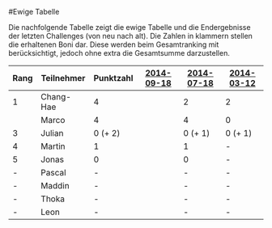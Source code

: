 #Ewige Tabelle

Die nachfolgende Tabelle zeigt die ewige Tabelle und die Endergebnisse der letzten Challenges (von neu nach alt). Die Zahlen in klammern stellen die erhaltenen Boni dar. Diese werden beim Gesamtranking mit berücksichtigt, jedoch ohne extra die Gesamtsumme darzustellen.

Rang | Teilnehmer | Punktzahl | [2014-09-18](Challenges/2014-09-26.md) | [2014-07-18](Challenges/2014-07-18.md) | [2014-03-12](Challenges/2014-03-12.md) |
---- | ---------- | --------- | -------------------------------------- | -------------------------------------- | -------------------------------------- |
1    | Chang-Hae  | 4         |                                        | 2                                      | 2                                      |
     | Marco      | 4         |                                        | 4                                      | 0                                      |
3    | Julian     | 0 (+ 2)   |                                        | 0 (+ 1)                                | 0 (+ 1)                                |
4    | Martin     | 1         |                                        | 1                                      | -                                      |
5    | Jonas      | 0         |                                        | 0                                      | -                                      |
-    | Pascal     | -         |                                        | -                                      | -                                      |
-    | Maddin     | -         |                                        | -                                      | -                                      |
-    | Thoka      | -         |                                        | -                                      | -                                      |
-    | Leon       | -         |                                        | -                                      | -                                      |
